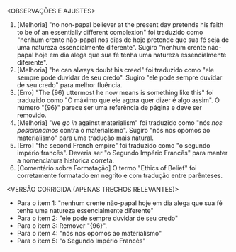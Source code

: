 <OBSERVAÇÕES E AJUSTES>
1. [Melhoria] "no non-papal believer at the present day pretends his faith to be of an essentially different complexion" foi traduzido como "nenhum crente não-papal nos dias de hoje pretende que sua fé seja de uma natureza essencialmente diferente". Sugiro "nenhum crente não-papal hoje em dia alega que sua fé tenha uma natureza essencialmente diferente".
2. [Melhoria] "he can always doubt his creed" foi traduzido como "ele sempre pode duvidar de seu credo". Sugiro "ele pode sempre duvidar de seu credo" para melhor fluência.
3. [Erro] "The {96} uttermost he now means is something like this" foi traduzido como "O máximo que ele agora quer dizer é algo assim". O número "{96}" parece ser uma referência de página e deve ser removido.
4. [Melhoria] "we _go in_ against materialism" foi traduzido como "nós _nos posicionamos_ contra o materialismo". Sugiro "nós nos opomos ao materialismo" para uma tradução mais natural.
5. [Erro] "the second French empire" foi traduzido como "o segundo império francês". Deveria ser "o Segundo Império Francês" para manter a nomenclatura histórica correta.
6. [Comentário sobre Formatação] O termo "Ethics of Belief" foi corretamente formatado em negrito e com tradução entre parênteses.

<VERSÃO CORRIGIDA (APENAS TRECHOS RELEVANTES)>
- Para o item 1: "nenhum crente não-papal hoje em dia alega que sua fé tenha uma natureza essencialmente diferente"
- Para o item 2: "ele pode sempre duvidar de seu credo"
- Para o item 3: Remover "{96}".
- Para o item 4: "nós nos opomos ao materialismo"
- Para o item 5: "o Segundo Império Francês"